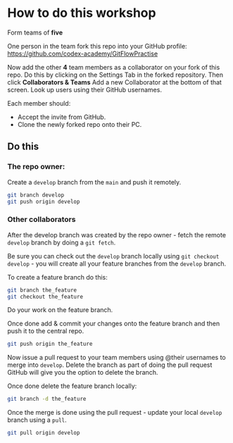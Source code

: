 # How to do this workshop

Form teams of **five**

One person in the team fork this repo into your GitHub profile: https://github.com/codex-academy/GitFlowPractise

Now add the other **4** team members as a collaborator on your fork of this repo. Do this by clicking on the Settings Tab in the forked repository. Then click **Collaborators & Teams** Add a new Collaborator at the bottom of that screen. Look up users using their GitHub usernames.

Each member should:

* Accept the invite from GitHub.
* Clone the newly forked repo onto their PC.

## Do this

### The repo owner:

Create a `develop` branch from the `main` and push it remotely.

```sh
git branch develop
git push origin develop
```

### Other collaborators

After the develop branch was created by the repo owner - fetch the remote `develop` branch by doing a `git fetch`.

Be sure you can check out the `develop` branch locally using `git checkout develop` - you will create all your feature branches from the `develop` branch.

To create a feature branch do this:

```sh
git branch the_feature
git checkout the_feature
```

Do your work on the feature branch.

Once done add & commit your changes onto the feature branch and then push it to the central repo.

```sh
git push origin the_feature
```

Now issue a pull request to your team members using @their usernames to merge into `develop`. Delete the branch as part of doing the pull request GitHub will give you the option to delete the branch.

Once done delete the feature branch locally:

```sh
git branch -d the_feature
```

Once the merge is done using the pull request - update your local `develop` branch using a `pull`.

```sh
git pull origin develop
```





